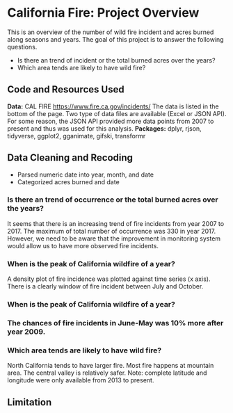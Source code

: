 # California Fire: Project Overview 
This is an overview of the number of wild fire incident and acres burned along seasons and years. The goal of this project is to answer the following questions.
* Is there an trend of incident or the total burned acres over the years?
* Which area tends are likely to have wild fire?

## Code and Resources Used 
**Data:** CAL FIRE https://www.fire.ca.gov/incidents/  The data is listed in the bottom of the page. Two type of data files are available (Excel or JSON API). For some reason, the JSON API provided more data points from 2007 to present and  thus was used for this analysis.
**Packages:** dplyr, rjson, tidyverse, ggplot2, gganimate, gifski, transformr

## Data Cleaning and Recoding
* Parsed numeric date into year, month, and date
* Categorized acres burned and date

### Is there an trend of occurrence or the total burned acres over the years?
It seems that there is an increasing trend of fire incidents from year 2007 to 2017. The maximum of total number of occurrence was 330 in year 2017. However, we need to be aware that the improvement in monitoring system would allow us to have more observed fire incidents. 
 
### When is the peak of California wildfire of a year? 
A density plot of fire incidence was plotted against time series (x axis). There is a clearly window of fire incident between July and October.  
  
### When is the peak of California wildfire of a year? 

### The chances of fire incidents in June-May was 10% more after year 2009. 
 
### Which area tends are likely to have wild fire?
North California tends to have larger fire. Most fire happens  at mountain area. The central valley is relatively safer. Note: complete latitude and longitude were only available from 2013 to present. 
 
## Limitation
